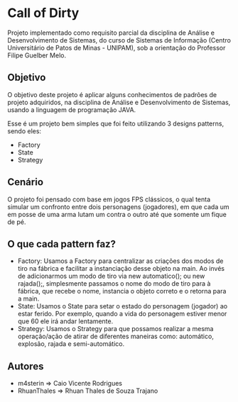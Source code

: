 # Call of Dirty

Projeto implementado como requisito parcial da disciplina de Análise e Desenvolvimento de Sistemas, do curso de Sistemas de Informação (Centro Universitário de Patos de Minas - UNIPAM), sob a orientação do Professor Filipe Guelber Melo.

## Objetivo

O objetivo deste projeto é aplicar alguns conhecimentos de padrões de projeto adquiridos, na disciplina de Análise e Desenvolvimento de Sistemas, usando a linguagem de programação JAVA.

Esse é um projeto bem simples que foi feito utilizando 3 designs patterns, sendo eles:

* Factory
* State
* Strategy

## Cenário

O projeto foi pensado com base em jogos FPS clássicos, o qual tenta simular um confronto entre dois personagens (jogadores), em que cada um em posse de uma arma lutam um contra o outro até que somente um fique de pé.

## O que cada pattern faz?

* Factory: Usamos a Factory para centralizar as criações dos modos de tiro na fábrica e facilitar a instanciação desse objeto na main. Ao invés de adicionarmos um modo de tiro via new automatico(); ou new rajada();, simplesmente passamos o nome do modo de tiro para à fábrica, que recebe o nome, instancia o objeto correto e o retorna para a main.
* State: Usamos o State para setar o estado do personagem (jogador) ao estar ferido. Por exemplo, quando a vida do personagem estiver menor que 60 ele irá andar lentamente.
* Strategy: Usamos o Strategy para que possamos realizar a mesma operação/ação de atirar de diferentes maneiras como: automático, explosão, rajada e semi-automático.

## Autores

* m4sterin => Caio Vicente Rodrigues
* RhuanThales => Rhuan Thales de Souza Trajano